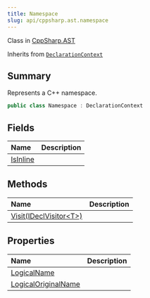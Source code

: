 ```yaml
---
title: Namespace
slug: api/cppsharp.ast.namespace
---
```

Class in [CppSharp.AST](/api/cppsharp/ast)

Inherits from [`DeclarationContext`](/api/cppsharp/ast/declarationcontext)

## Summary


Represents a C++ namespace.


```csharp
public class Namespace : DeclarationContext
```

## Fields

|Name|Description|
|:---|:---|
|[IsInline](/api/cppsharp/ast/namespace/isinline)||

## Methods

|Name|Description|
|:---|:---|
|[Visit\(IDeclVisitor\<T\>\)](/api/cppsharp/ast/namespace/visit)||

## Properties

|Name|Description|
|:---|:---|
|[LogicalName](/api/cppsharp/ast/namespace/logicalname)||
|[LogicalOriginalName](/api/cppsharp/ast/namespace/logicaloriginalname)||

